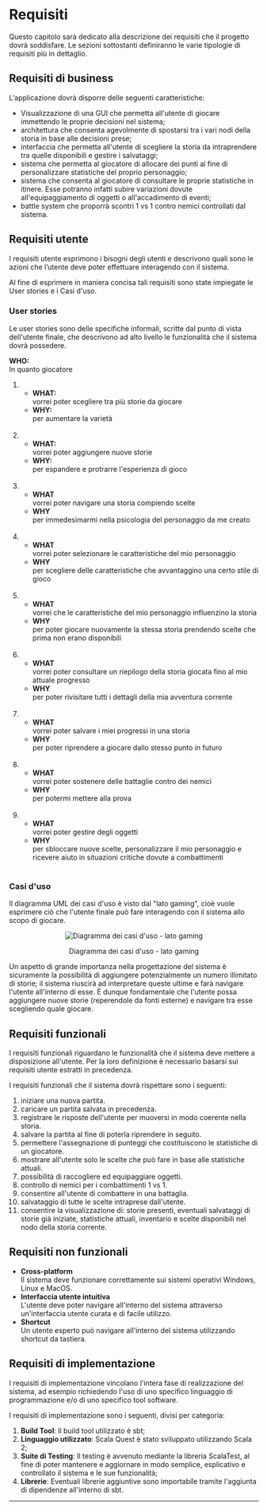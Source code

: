 # Requisiti

Questo capitolo sarà dedicato alla descrizione dei requisiti che il progetto dovrà soddisfare. Le sezioni sottostanti definiranno le varie tipologie di requisiti più in dettaglio.

## Requisiti di business

L'applicazione dovrà disporre delle seguenti caratteristiche:

- Visualizzazione di una GUI che permetta all'utente di giocare immettendo le proprie decisioni nel sistema;
- architettura che consenta agevolmente di spostarsi tra i vari nodi della storia in base alle decisioni prese;
- interfaccia che permetta all'utente di scegliere la storia da intraprendere tra quelle disponibili e gestire i salvataggi;
- sistema che permetta al giocatore di allocare dei punti al fine di personalizzare statistiche del proprio personaggio;
- sistema che consenta al giocatore di consultare le proprie statistiche in itinere. Esse potranno infatti subire variazioni dovute all'equipaggiamento di oggetti o all'accadimento di eventi;
- battle system che proporrà scontri 1 vs 1 contro nemici controllati dal sistema.

## Requisiti utente
I requisiti utente esprimono i bisogni degli utenti e descrivono quali sono le azioni che l’utente deve poter effettuare interagendo con il sistema.  

Al fine di esprimere in maniera concisa tali requisiti sono state impiegate le User stories e i Casi d'uso.

### User stories
Le user stories sono delle specifiche informali, scritte dal punto di vista dell'utente finale, che descrivono ad alto livello le funzionalità che il sistema dovrà possedere.

**WHO:**  
In quanto giocatore

1.  - **WHAT:**  
    vorrei poter scegliere tra più storie da giocare
    - **WHY:**  
    per aumentare la varietà
<br/><br/>
2.  - **WHAT:**  
    vorrei poter aggiungere nuove storie
    - **WHY:**  
    per espandere e protrarre l'esperienza di gioco
<br/><br/>
3.  - **WHAT**  
    vorrei poter navigare una storia compiendo scelte
    - **WHY**  
    per immedesimarmi nella psicologia del personaggio da me creato
<br/><br/>
4.  - **WHAT**  
    vorrei poter selezionare le caratteristiche del mio personaggio
    - **WHY**  
    per scegliere delle caratteristiche che avvantaggino una certo stile di gioco
<br/><br/>
5.  - **WHAT**  
    vorrei che le caratteristiche del mio personaggio influenzino la storia
    - **WHY**  
    per poter giocare nuovamente la stessa storia prendendo scelte che prima non erano disponibili
<br/><br/>
6.  - **WHAT**  
    vorrei poter consultare un riepilogo della storia giocata fino al mio attuale progresso
    - **WHY**  
    per poter rivisitare tutti i dettagli della mia avventura corrente
<br/><br/>
7.  - **WHAT**  
    vorrei poter salvare i miei progressi in una storia
    - **WHY**  
    per poter riprendere a giocare dallo stesso punto in futuro 
<br/><br/>
8.  - **WHAT**  
    vorrei poter sostenere delle battaglie contro dei nemici
    - **WHY**  
    per potermi mettere alla prova
<br/><br/>
9.  - **WHAT**  
    vorrei poter gestire degli oggetti
    - **WHY**  
    per sbloccare nuove scelte, personalizzare il mio personaggio e ricevere aiuto in situazioni critiche dovute a combattimenti
<br/><br/>

 
### Casi d'uso
Il diagramma UML dei casi d'uso è visto dal "lato gaming", cioè vuole esprimere ciò che l'utente finale può fare interagendo con il sistema allo scopo di giocare.

<div align="center">
  <img src="https://images2.imgbox.com/ad/48/cxZ6HHjH_o.png" alt="Diagramma dei casi d'uso - lato gaming">
  <p align="center">Diagramma dei casi d'uso - lato gaming</p>
</div>

Un aspetto di grande importanza nella progettazione del sistema è sicuramente la possibilità di aggiungere potenzialmente un numero illimitato di storie; il sistema riuscirà ad interpretare queste ultime e farà navigare l'utente all'interno di esse. È dunque fondamentale che l'utente possa aggiungere nuove storie (reperendole da fonti esterne) e navigare tra esse scegliendo quale giocare.

## Requisiti funzionali
I requisiti funzionali riguardano le funzionalità che il sistema deve mettere a disposizione all'utente. Per la loro definizione è necessario basarsi sui requisiti utente estratti in precedenza.  

I requisiti funzionali che il sistema dovrà rispettare sono i seguenti:
1. iniziare una nuova partita.
2. caricare un partita salvata in precedenza.
3. registrare le risposte dell'utente per muoversi in modo coerente nella storia.
4. salvare la partita al fine di poterla riprendere in seguito.
5. permettere l'assegnazione di punteggi che costituiscono le statistiche di un giocatore.
6. mostrare all'utente solo le scelte che può fare in base alle statistiche attuali.
7. possibilità di raccogliere ed equipaggiare oggetti.
9. controllo di nemici per i combattimenti 1 vs 1.
10. consentire all'utente di combattere in una battaglia.
11. salvataggio di tutte le scelte intraprese dall'utente.
12. consentire la visualizzazione di: storie presenti, eventuali salvataggi di storie già iniziate, statistiche attuali, inventario e scelte disponibili nel nodo della storia corrente.

## Requisiti non funzionali
- **Cross-platform**  
Il sistema deve funzionare correttamente sui sistemi operativi Windows, Linux e MacOS.
- **Interfaccia utente intuitiva**  
L'utente deve poter navigare all'interno del sistema attraverso un'interfaccia utente curata e di facile utilizzo.
- **Shortcut**  
Un utente esperto può navigare all'interno del sistema utilizzando shortcut da tastiera.

## Requisiti di implementazione
I requisiti di implementazione vincolano l'intera fase di realizzazione del sistema, ad esempio richiedendo l'uso di uno specifico linguaggio di programmazione e/o di uno specifico tool software.  

I requisiti di implementazione sono i seguenti, divisi per categoria: 
1. __Build Tool__: Il build tool utilizzato è sbt;
2. __Linguaggio utilizzato__: Scala Quest è stato sviluppato utilizzando Scala 2;
3. __Suite di Testing__: Il testing è avvenuto mediante la libreria ScalaTest, al fine di poter mantenere e aggiornare in modo semplice, esplicativo e controllato il sistema e le sue funzionalità;
4. __Librerie__: Eventuali librerie aggiuntive sono importabile tramite l'aggiunta di dipendenze all'interno di sbt. 

---